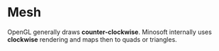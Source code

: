 # Mesh

OpenGL generally draws **counter-clockwise**. Minosoft internally uses **clockwise** rendering and maps then to quads or
triangles.
